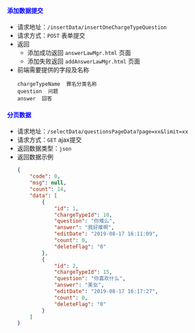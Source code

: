 #### <font color="blue">添加数据提交</font>
- 请求地址：`/insertData/insertOneChargeTypeQuestion`
- 请求方式：`POST` 表单提交
- 返回
  + 添加成功返回 `answerLawMgr.html` 页面
  + 添加失败返回 `addAnswerLawMgr.html` 页面
- 前端需要提供的字段及名称
    ```
    chargeTypeName  罪名分类名称
    question  问题
    answer  回答
    ```

#### <font color="blue">分页数据</font>
- 请求地址：`/selectData/questionsPageData?page=xx&limit=xx`
- 请求方式：`GET` ajax提交
- 返回数据类型：`json`
- 返回数据示例
    ```json
    {
        "code": 0,
        "msg": null,
        "count": 14,
        "data": [
            {
                "id": 1,
                "chargeTypeId": 10,
                "question": "你难么",
                "answer": "我好难啊",
                "editDate": "2019-08-17 16:11:09",
                "count": 0,
                "deleteFlag": "0"
            },
            {
                "id": 2,
                "chargeTypeId": 15,
                "question": "你喜欢什么",
                "answer": "美女",
                "editDate": "2019-08-17 16:17:27",
                "count": 0,
                "deleteFlag": "0"
            }
        ]
    }
    ```